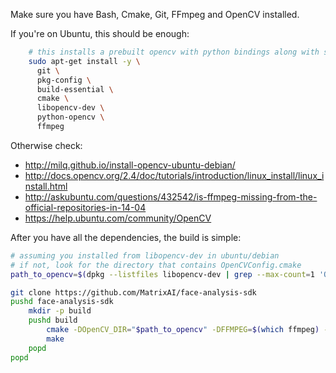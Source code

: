 Make sure you have Bash, Cmake, Git, FFmpeg and OpenCV installed.

If you're on Ubuntu, this should be enough:

```sh
    # this installs a prebuilt opencv with python bindings along with some other tools
    sudo apt-get install -y \
      git \
      pkg-config \
      build-essential \
      cmake \
      libopencv-dev \
      python-opencv \
      ffmpeg
```

Otherwise check:

* http://milq.github.io/install-opencv-ubuntu-debian/
* http://docs.opencv.org/2.4/doc/tutorials/introduction/linux_install/linux_install.html
* http://askubuntu.com/questions/432542/is-ffmpeg-missing-from-the-official-repositories-in-14-04
* https://help.ubuntu.com/community/OpenCV

After you have all the dependencies, the build is simple:

```sh
# assuming you installed from libopencv-dev in ubuntu/debian
# if not, look for the directory that contains OpenCVConfig.cmake
path_to_opencv=$(dpkg --listfiles libopencv-dev | grep --max-count=1 'OpenCVConfig.cmake$')

git clone https://github.com/MatrixAI/face-analysis-sdk
pushd face-analysis-sdk
    mkdir -p build
    pushd build
        cmake -DOpenCV_DIR="$path_to_opencv" -DFFMPEG=$(which ffmpeg) -DBASH=$(which bash) ..
        make
    popd
popd
```

